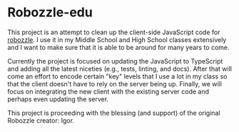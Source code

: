 # Robozzle-edu

This project is an attempt to clean up the client-side JavaScript code for
[robozzle](http://www.robozzle.com/beta/index.html?puzzle=-1). I use it in
my Middle School and High School classes extensively and I want to make sure
that it is able to be around for many years to come.

Currently the project is focused on updating the JavaScript to TypeScript and
adding all the latest niceties (e.g., tests, linting, and docs). After that
will come an effort to encode certain "key" levels that I use a lot in my class
so that the client doesn't have to rely on the server being up. Finally, we will
focus on integrating the new client with the existing server code and perhaps
even updating the server.

This project is proceeding with the blessing (and support) of the original
Robozzle creator: Igor.

